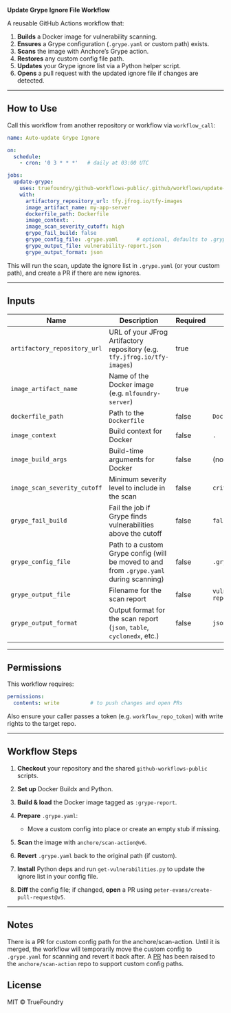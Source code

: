 **Update Grype Ignore File Workflow**

A reusable GitHub Actions workflow that:

1. **Builds** a Docker image for vulnerability scanning.
2. **Ensures** a Grype configuration (`.grype.yaml` or custom path) exists.
3. **Scans** the image with Anchore’s Grype action.
4. **Restores** any custom config file path.
5. **Updates** your Grype ignore list via a Python helper script.
6. **Opens** a pull request with the updated ignore file if changes are detected.

---

## How to Use

Call this workflow from another repository or workflow via `workflow_call`:

```yaml
name: Auto-update Grype Ignore

on:
  schedule:
    - cron: '0 3 * * *'   # daily at 03:00 UTC

jobs:
  update-grype:
    uses: truefoundry/github-workflows-public/.github/workflows/update-grype-report.yml@main
    with:
      artifactory_repository_url: tfy.jfrog.io/tfy-images
      image_artifact_name: my-app-server
      dockerfile_path: Dockerfile
      image_context: .
      image_scan_severity_cutoff: high
      grype_fail_build: false
      grype_config_file: .grype.yaml      # optional, defaults to .grype.yaml
      grype_output_file: vulnerability-report.json
      grype_output_format: json
```

This will run the scan, update the ignore list in `.grype.yaml` (or your custom path), and create a PR if there are new ignores.

---

## Inputs

| Name                         | Description                                                                             | Required | Default                     |
| ---------------------------- | --------------------------------------------------------------------------------------- | -------- | --------------------------- |
| `artifactory_repository_url` | URL of your JFrog Artifactory repository (e.g. `tfy.jfrog.io/tfy-images`)               | true     |                             |
| `image_artifact_name`        | Name of the Docker image (e.g. `mlfoundry-server`)                                      | true     |                             |
| `dockerfile_path`            | Path to the `Dockerfile`                                                                | false    | `Dockerfile`                |
| `image_context`              | Build context for Docker                                                                | false    | `.`                         |
| `image_build_args`           | Build-time arguments for Docker                                                         | false    | (none)                      |
| `image_scan_severity_cutoff` | Minimum severity level to include in the scan                                           | false    | `critical`                  |
| `grype_fail_build`           | Fail the job if Grype finds vulnerabilities above the cutoff                            | false    | `false`                     |
| `grype_config_file`          | Path to a custom Grype config (will be moved to and from `.grype.yaml` during scanning) | false    | `.grype.yaml`               |
| `grype_output_file`          | Filename for the scan report                                                            | false    | `vulnerability-report.json` |
| `grype_output_format`        | Output format for the scan report (`json`, `table`, `cyclonedx`, etc.)                  | false    | `json`                      |

---

## Permissions

This workflow requires:

```yaml
permissions:
  contents: write          # to push changes and open PRs
```

Also ensure your caller passes a token (e.g. `workflow_repo_token`) with write rights to the target repo.

---

## Workflow Steps

1. **Checkout** your repository and the shared `github-workflows-public` scripts.
2. **Set up** Docker Buildx and Python.
3. **Build & load** the Docker image tagged as `:grype-report`.
4. **Prepare** `.grype.yaml`:

    * Move a custom config into place or create an empty stub if missing.
5. **Scan** the image with `anchore/scan-action@v6`.
6. **Revert** `.grype.yaml` back to the original path (if custom).
7. **Install** Python deps and run `get-vulnerabilities.py` to update the ignore list in your config file.
8. **Diff** the config file; if changed, **open** a PR using `peter-evans/create-pull-request@v5`.

---

## Notes
There is a PR for custom config path for the anchore/scan-action. Until it is merged, the workflow will temporarily move the custom config to `.grype.yaml` for scanning and revert it back after.
A [PR](https://github.com/anchore/scan-action/pull/427) has been raised to the `anchore/scan-action` repo to support custom config paths.

## License

MIT © TrueFoundry
